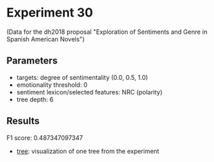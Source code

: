 Experiment 30
==============================================
(Data for the dh2018 proposal "Exploration of Sentiments and Genre in Spanish American Novels")

## Parameters

* targets: degree of sentimentality (0.0, 0.5, 1.0)
* emotionality threshold: 0
* sentiment lexicon/selected features: NRC (polarity)
* tree depth: 6

## Results

F1 score: 0.487347097347
* [tree](tree): visualization of one tree from the experiment